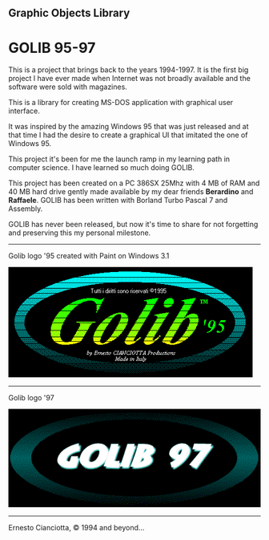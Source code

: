 ## Graphic Objects Library
# GOLIB 95-97

This is a project that brings back to the years 1994-1997. It is the first big project I have ever made when Internet was not broadly available and the software were sold with magazines.

This is a library for creating MS-DOS application with graphical user interface.

It was inspired by the amazing Windows 95 that was just released and at that time I had the desire to create a graphical UI that imitated the one of Windows 95.

This project it's been for me the launch ramp in my learning path in computer science. I have learned so much doing GOLIB.

This project has been created on a PC 386SX 25Mhz with 4 MB of RAM and 40 MB hard drive gently made available by my dear friends **Berardino** and **Raffaele**. GOLIB has been written with Borland Turbo Pascal 7 and Assembly.

GOLIB has never been released, but now it's time to share for not forgetting and preserving this my personal milestone.

---
Golib logo '95 created with Paint on Windows 3.1

![Golib logo '95 created with Paint on Windows 3.1](https://raw.githubusercontent.com/ernstc/Golib/main/images/GOLIB8TM.png)

---
Golib logo '97

![Golib logo '97](https://raw.githubusercontent.com/ernstc/Golib/main/images/Golib97.png)

---
Ernesto Cianciotta, © 1994 and beyond...

